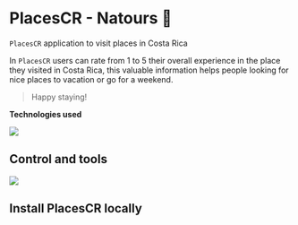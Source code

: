 # PlacesCR - Natours  🌳


`PlacesCR` application to visit places in Costa Rica

In `PlacesCR` users can rate from 1 to 5 their overall experience in the place they visited in Costa Rica, this valuable information helps people looking for nice places to vacation or go for a weekend.

> Happy staying!

**Technologies used**

[![](https://skillicons.dev/icons?i=js,html,css,nodejs,mongodb,npm)](https://skillicons.dev)

## Control and tools

[![](https://skillicons.dev/icons?i=vscode,git,github)](https://skillicons.dev)

## Install PlacesCR locally

